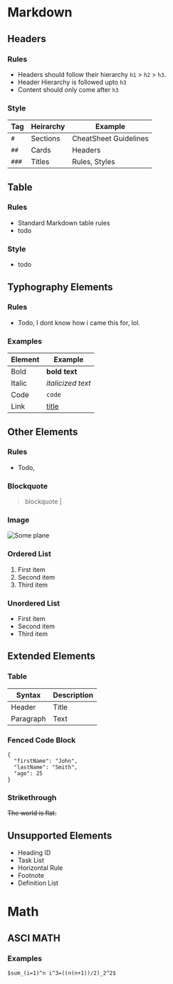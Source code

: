 # Markdown

## Headers

### Rules
- Headers should follow their hierarchy `h1` > `h2` > `h3`.
- Header Hierarchy is followed upto `h3`
- Content should only come after `h3`

### Style
| Tag  | Heirarchy | Example               |
| ---- | --------- | --------------------- |
| `#` | Sections  | CheatSheet Guidelines |
| `##` | Cards     | Headers               |
| `###` | Titles    | Rules, Styles         |


## Table

### Rules
- Standard Markdown table rules
- todo

### Style
- todo

## Typhography Elements

### Rules
- Todo, I dont know how i came this for, lol.

### Examples
| Element | Example                          |
| ------- | -------------------------------- |
| Bold    | **bold text**                    |
| Italic  | *italicized text*                |
| Code    | `code`                           |
| Link    | [title](https://www.example.com) |

## Other Elements

### Rules
- Todo,

### Blockquote 
> blockquote                                                                         |

### Image
![Some plane](https://upload.wikimedia.org/wikipedia/commons/b/bd/Hello_world_c.svg)

### Ordered List 	
1. First item
2. Second item
3. Third item

### Unordered List 	
- First item
- Second item
- Third item


## Extended Elements

### Table
| Syntax    | Description |
| --------- | ----------- |
| Header    | Title       |
| Paragraph | Text        |

### Fenced Code Block
```
{
  "firstName": "John",
  "lastName": "Smith",
  "age": 25
}
```

### Strikethrough 	
~~The world is flat.~~

## Unsupported Elements
- Heading ID 	
- Task List 	
- Horizontal Rule 	
- Footnote
- Definition List

# Math

## ASCI MATH

### Examples
`$sum_(i=1)^n i^3=((n(n+1))/2)_2^2$`